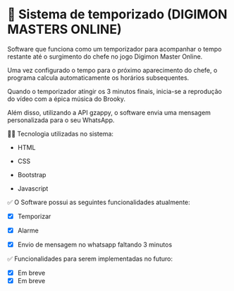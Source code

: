 # 📝 Sistema de temporizado (DIGIMON MASTERS ONLINE)
<p>Software que funciona como um temporizador para acompanhar o tempo restante até o surgimento do chefe no jogo Digimon Master Online. </p>
<p>Uma vez configurado o tempo para o próximo aparecimento do chefe, o programa calcula automaticamente os horários subsequentes. </p>
<p>Quando o temporizador atingir os 3 minutos finais, inicia-se a reprodução do vídeo com a épica música do Brooky. </p>
<p>Além disso, utilizando a API gzappy, o software envia uma mensagem personalizada para o seu WhatsApp.</p>

👨‍💻 Tecnologia utilizadas no sistema:
<ul><li> HTML </li></ul>
<ul><li> CSS </li></ul>
<ul><li> Bootstrap </li></ul>
<ul><li> Javascript </li></ul>

✅ O Software possui as seguintes funcionalidades atualmente:
- [x] Temporizar
- [x] Alarme
- [x] Envio de mensagem no whatsapp faltando 3 minutos


✅ Funcionalidades para serem implementadas no futuro:
- [X] Em breve
- [X] Em breve
